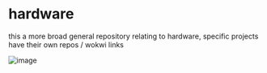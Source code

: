 # hardware
this a more broad general repository relating to hardware, specific projects have their own repos / wokwi links

![image](https://github.com/user-attachments/assets/75d2872f-9592-4719-aabf-97f368d4fe81)

